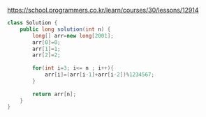 https://school.programmers.co.kr/learn/courses/30/lessons/12914

```java
class Solution {
    public long solution(int n) {        
        long[] arr=new long[2001];
        arr[0]=0;
        arr[1]=1;
        arr[2]=2;
                
        for(int i=3; i<= n ; i++){
            arr[i]=(arr[i-1]+arr[i-2])%1234567;
        }
        
        return arr[n];
    }
}
```
